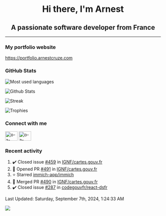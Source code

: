<h1 align="center">Hi there, I'm Arnest</h1>
<h2 align="center">A passionate software developer from France</h2>

---

### My portfolio website

https://portfolio.arnestcruze.com

### GitHub Stats

![Most used languages](https://github-readme-stats.vercel.app/api/top-langs/?username=ocruze&langs_count=10&layout=compact&hide=tsql)

![Github Stats](https://github-readme-stats.vercel.app/api?username=ocruze&count_private=true&show_icons=true&title_color=fff&text_color=fff&bg_color=30,36d1dc,904e95)

![Streak](https://github-readme-streak-stats.herokuapp.com/?user=ocruze&)

![Trophies](https://github-profile-trophy.vercel.app/?username=ocruze)

### Connect with me

<p align="left">
  <a href="mailto:o.cruze@live.com" target="blank"><img align="center" src="https://upload.wikimedia.org/wikipedia/commons/d/df/Microsoft_Office_Outlook_%282018%E2%80%93present%29.svg" alt="o-a-cruze" height="30" width="40" /></a>
  <a href="https://linkedin.com/in/o-a-cruze" target="blank"><img align="center" src="https://raw.githubusercontent.com/rahuldkjain/github-profile-readme-generator/master/src/images/icons/Social/linked-in-alt.svg" alt="o-a-cruze" height="30" width="40" /></a>
</p>

### Recent activity

<!--RECENT_ACTIVITY:start-->
1. ✔️ Closed issue [#459](https://github.com/IGNF/cartes.gouv.fr/issues/459) in [IGNF/cartes.gouv.fr](https://github.com/IGNF/cartes.gouv.fr)
2. 💪 Opened PR [#491](https://github.com/IGNF/cartes.gouv.fr/pull/491) in [IGNF/cartes.gouv.fr](https://github.com/IGNF/cartes.gouv.fr)
3. ⭐ Starred [immich-app/immich](https://github.com/immich-app/immich)
4. 🎉 Merged PR [#490](https://github.com/IGNF/cartes.gouv.fr/pull/490) in [IGNF/cartes.gouv.fr](https://github.com/IGNF/cartes.gouv.fr)
5. ✔️ Closed issue [#287](https://github.com/codegouvfr/react-dsfr/issues/287) in [codegouvfr/react-dsfr](https://github.com/codegouvfr/react-dsfr)
<!--RECENT_ACTIVITY:end-->

<!--RECENT_ACTIVITY:last_update-->
Last Updated: Saturday, September 7th, 2024, 1:24:33 AM
<!--RECENT_ACTIVITY:last_update_end-->

[![](https://visitcount.itsvg.in/api?id=ocruze&label=Profile%20Views&pretty=false)](https://visitcount.itsvg.in)
